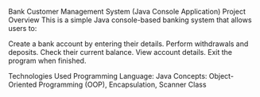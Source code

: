 Bank Customer Management System (Java Console Application)
 Project Overview
This is a simple Java console-based banking system that allows users to:

 Create a bank account by entering their details.
 Perform withdrawals and deposits.
 Check their current balance.
 View account details.
 Exit the program when finished.
 
 Technologies Used
Programming Language: Java
Concepts: Object-Oriented Programming (OOP), Encapsulation, Scanner Class
